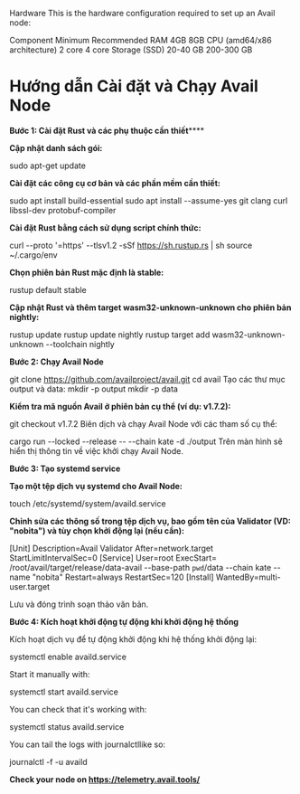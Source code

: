 Hardware
This is the hardware configuration required to set up an Avail node:

Component	Minimum	Recommended
RAM	4GB	8GB
CPU (amd64/x86 architecture)	2 core	4 core
Storage (SSD)	20-40 GB	200-300 GB

# Hướng dẫn Cài đặt và Chạy Avail Node

****Bước 1: Cài đặt Rust và các phụ thuộc cần thiết********

**Cập nhật danh sách gói:**

sudo apt-get update

**Cài đặt các công cụ cơ bản và các phần mềm cần thiết:**

sudo apt install build-essential
sudo apt install --assume-yes git clang curl libssl-dev protobuf-compiler

**Cài đặt Rust bằng cách sử dụng script chính thức:**

curl --proto '=https' --tlsv1.2 -sSf https://sh.rustup.rs | sh
source ~/.cargo/env

**Chọn phiên bản Rust mặc định là stable:**

rustup default stable

**Cập nhật Rust và thêm target wasm32-unknown-unknown cho phiên bản nightly:**

rustup update
rustup update nightly
rustup target add wasm32-unknown-unknown --toolchain nightly


**Bước 2: Chạy Avail Node**

git clone https://github.com/availproject/avail.git
cd avail
Tạo các thư mục output và data:
mkdir -p output
mkdir -p data

**Kiểm tra mã nguồn Avail ở phiên bản cụ thể (ví dụ: v1.7.2):**

git checkout v1.7.2
Biên dịch và chạy Avail Node với các tham số cụ thể:

cargo run --locked --release -- --chain kate -d ./output
Trên màn hình sẽ hiển thị thông tin về việc khởi chạy Avail Node.

**Bước 3: Tạo systemd service**

**Tạo một tệp dịch vụ systemd cho Avail Node:**

touch /etc/systemd/system/availd.service

**Chỉnh sửa các thông số trong tệp dịch vụ, bao gồm tên của Validator (VD: "nobita") và tùy chọn khởi động lại (nếu cần):**

[Unit] 
Description=Avail Validator
After=network.target
StartLimitIntervalSec=0
[Service] 
User=root 
ExecStart= /root/avail/target/release/data-avail --base-path `pwd`/data --chain kate --name "nobita"
Restart=always 
RestartSec=120
[Install] 
WantedBy=multi-user.target


Lưu và đóng trình soạn thảo văn bản.

**Bước 4: Kích hoạt khởi động tự động khi khởi động hệ thống**

Kích hoạt dịch vụ để tự động khởi động khi hệ thống khởi động lại:

systemctl enable availd.service


Start it manually with:

systemctl start availd.service

You can check that it's working with:

systemctl status availd.service

You can tail the logs with journalctllike so:

journalctl -f -u availd

**Check your node on https://telemetry.avail.tools/**


